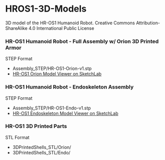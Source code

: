 # HROS1-3D-Models
3D model of the HR-OS1 Humanoid Robot.
Creative Commons Attribution-ShareAlike 4.0 International Public License

### HR-OS1 Humanoid Robot - Full Assembly w/ Orion 3D Printed Armor
STEP Format
* Assembly_STEP/HR-OS1-Orion-v1.stp
* [HR-OS1 Orion Model Viewer on SketchLab](https://skfb.ly/DZHw) 

### HR-OS1 Humanoid Robot - Endoskeleton Assembly
STEP Format
* Assembly_STEP/HR-OS1-Endo-v1.stp
* [HR-OS1 Endoskeleton Model Viewer on SketchLab](https://skfb.ly/CKso)

### HR-OS1 3D Printed Parts 
STL Format
* 3DPrintedShells_STL/Orion/
* 3DPrintedShells_STL/Endo/
 
